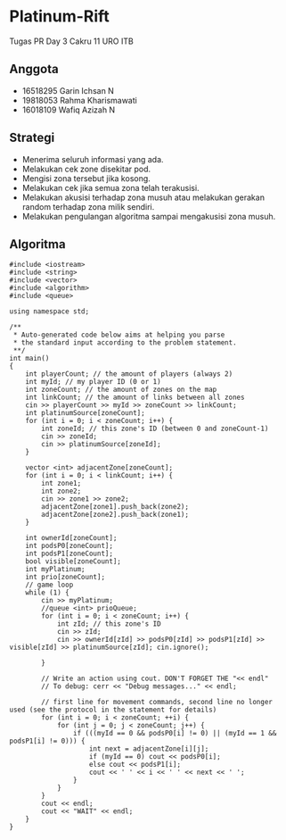 # Platinum-Rift
Tugas PR Day 3 Cakru 11 URO ITB

## Anggota
- 16518295 Garin Ichsan N
- 19818053 Rahma Kharismawati   
- 16018109 Wafiq Azizah N      

## Strategi
- Menerima seluruh informasi yang ada.
- Melakukan cek zone disekitar pod.
- Mengisi zona tersebut jika kosong.
- Melakukan cek jika semua zona telah terakusisi.
- Melakukan akusisi terhadap zona musuh atau melakukan gerakan random terhadap zona milik sendiri.
- Melakukan pengulangan algoritma sampai mengakusisi zona musuh.

## Algoritma
```
#include <iostream>
#include <string>
#include <vector>
#include <algorithm>
#include <queue>
 
using namespace std;
 
/**
 * Auto-generated code below aims at helping you parse
 * the standard input according to the problem statement.
 **/
int main()
{
    int playerCount; // the amount of players (always 2)
    int myId; // my player ID (0 or 1)
    int zoneCount; // the amount of zones on the map
    int linkCount; // the amount of links between all zones
    cin >> playerCount >> myId >> zoneCount >> linkCount;
    int platinumSource[zoneCount];
    for (int i = 0; i < zoneCount; i++) {
        int zoneId; // this zone's ID (between 0 and zoneCount-1)
        cin >> zoneId;
        cin >> platinumSource[zoneId];
    }
 
    vector <int> adjacentZone[zoneCount];
    for (int i = 0; i < linkCount; i++) {
        int zone1;
        int zone2;
        cin >> zone1 >> zone2;
        adjacentZone[zone1].push_back(zone2);
        adjacentZone[zone2].push_back(zone1);
    }
 
    int ownerId[zoneCount];
    int podsP0[zoneCount];
    int podsP1[zoneCount];
    bool visible[zoneCount];
    int myPlatinum;
    int prio[zoneCount];
    // game loop
    while (1) {
        cin >> myPlatinum; 
        //queue <int> prioQueue;
        for (int i = 0; i < zoneCount; i++) {
            int zId; // this zone's ID
            cin >> zId;
            cin >> ownerId[zId] >> podsP0[zId] >> podsP1[zId] >> visible[zId] >> platinumSource[zId]; cin.ignore();
 
        }
 
        // Write an action using cout. DON'T FORGET THE "<< endl"
        // To debug: cerr << "Debug messages..." << endl;
 
        // first line for movement commands, second line no longer used (see the protocol in the statement for details)
        for (int i = 0; i < zoneCount; ++i) {
            for (int j = 0; j < zoneCount; j++) {
                if (((myId == 0 && podsP0[i] != 0) || (myId == 1 && podsP1[i] != 0))) {
                    int next = adjacentZone[i][j];
                    if (myId == 0) cout << podsP0[i];
                    else cout << podsP1[i];
                    cout << ' ' << i << ' ' << next << ' ';
                }
            }
        }
        cout << endl;
        cout << "WAIT" << endl;
    }
}
```

